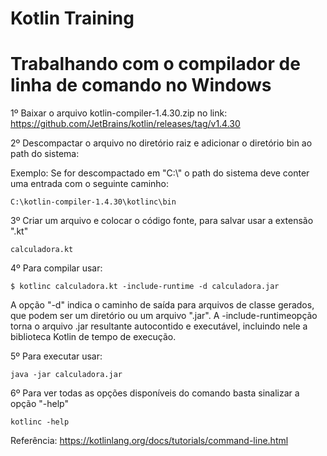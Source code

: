 # Kotlin Training


# Trabalhando com o compilador de linha de comando no Windows

1º Baixar o arquivo kotlin-compiler-1.4.30.zip no link: https://github.com/JetBrains/kotlin/releases/tag/v1.4.30

2º Descompactar o arquivo no diretório raiz e adicionar o diretório bin ao path do sistema:

Exemplo: Se for descompactado em "C:\\" o path do sistema deve conter uma entrada com o seguinte caminho:

``` C:\kotlin-compiler-1.4.30\kotlinc\bin ```

3º Criar um arquivo e colocar o código fonte, para salvar usar a extensão ".kt"

``` calculadora.kt ```

4º Para compilar usar:

``` $ kotlinc calculadora.kt -include-runtime -d calculadora.jar ```

A opção "-d" indica o caminho de saída para arquivos de classe gerados, que podem ser um diretório ou um arquivo ".jar". A -include-runtimeopção torna o arquivo .jar resultante autocontido e executável, incluindo nele a biblioteca Kotlin de tempo de execução.

5º Para executar usar:

``` java -jar calculadora.jar ```

6º Para ver todas as opções disponíveis do comando basta sinalizar a opção "-help"

``` kotlinc -help ```

Referência: https://kotlinlang.org/docs/tutorials/command-line.html


